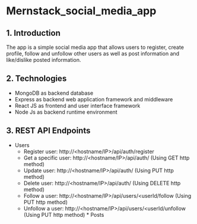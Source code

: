# Mernstack_social_media_app

## 1. Introduction
The app is a simple social media app that allows users to register, create profile, follow and unfollow other users as well as post information and like/dislike posted information.

## 2. Technologies
* MongoDB as backend database 
* Express as backend web application framework and middleware 
* React  JS as frontend and user interface framework
* Node Js as backend runtime environment 

## 3. REST API Endpoints
* Users
  * Register user: http://<hostname/IP>/api/auth/register
  * Get a specific user: http://<hostname/IP>/api/auth/<userID> (Using GET http method)
  * Update user: http://<hostname/IP>/api/auth/<userId>  (Using PUT http method)
  * Delete user: http://<hostname/IP>/api/auth/<userId>  (Using DELETE http method)
  * Follow a user: http://<hostname/IP>/api/users/<userId/follow  (Using PUT http method)
  * Unfollow a user: http://<hostname/IP>/api/users/<userId/unfollow (Using PUT http method)                                                                                       * Posts
